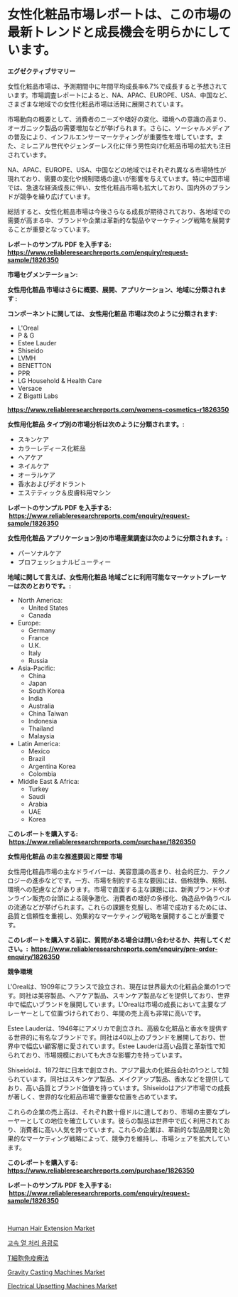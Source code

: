 <p><h1>女性化粧品市場レポートは、この市場の最新トレンドと成長機会を明らかにしています。</h1></p><p><strong>エグゼクティブサマリー</strong></p>
<p><p>女性化粧品市場は、予測期間中に年間平均成長率6.7%で成長すると予想されています。市場調査レポートによると、NA、APAC、EUROPE、USA、中国など、さまざまな地域での女性化粧品市場は活発に展開されています。</p><p>市場動向の概要として、消費者のニーズや嗜好の変化、環境への意識の高まり、オーガニック製品の需要増加などが挙げられます。さらに、ソーシャルメディアの普及により、インフルエンサーマーケティングが重要性を増しています。また、ミレニアル世代やジェンダーレス化に伴う男性向け化粧品市場の拡大も注目されています。</p><p>NA、APAC、EUROPE、USA、中国などの地域ではそれぞれ異なる市場特性が現れており、需要の変化や規制環境の違いが影響を与えています。特に中国市場では、急速な経済成長に伴い、女性化粧品市場も拡大しており、国内外のブランドが競争を繰り広げています。</p><p>総括すると、女性化粧品市場は今後さらなる成長が期待されており、各地域での需要が高まる中、ブランドや企業は革新的な製品やマーケティング戦略を展開することが重要となっています。</p></p>
<p><strong>レポートのサンプル PDF を入手する: <a href="https://www.reliableresearchreports.com/enquiry/request-sample/1826350">https://www.reliableresearchreports.com/enquiry/request-sample/1826350</a></strong></p>
<p><strong>市場セグメンテーション:</strong></p>
<p><strong> 女性用化粧品 市場はさらに概要、展開、アプリケーション、地域に分類されます :</strong></p>
<p><strong>コンポーネントに関しては、 女性用化粧品 市場は次のように分類されます: &nbsp;</strong></p>
<p><ul><li>L'Oreal</li><li>P & G</li><li>Estee Lauder</li><li>Shiseido</li><li>LVMH</li><li>BENETTON</li><li>PPR</li><li>LG Household & Health Care</li><li>Versace</li><li>Z Bigatti Labs</li></ul></p>
<p><strong><a href="https://www.reliableresearchreports.com/womens-cosmetics-r1826350">https://www.reliableresearchreports.com/womens-cosmetics-r1826350</a></strong></p>
<p><strong> 女性用化粧品 タイプ別の市場分析は次のように分類されます。:</strong></p>
<p><ul><li>スキンケア</li><li>カラーレディース化粧品</li><li>ヘアケア</li><li>ネイルケア</li><li>オーラルケア</li><li>香水およびデオドラント</li><li>エステティック＆皮膚科用マシン</li></ul></p>
<p><strong>レポートのサンプル PDF を入手する: &nbsp;<a href="https://www.reliableresearchreports.com/enquiry/request-sample/1826350">https://www.reliableresearchreports.com/enquiry/request-sample/1826350</a></strong></p>
<p><strong> 女性用化粧品 アプリケーション別の市場産業調査は次のように分類されます。:</strong></p>
<p><ul><li>パーソナルケア</li><li>プロフェッショナルビューティー</li></ul></p>
<p><strong>地域に関して言えば、女性用化粧品 地域ごとに利用可能なマーケットプレーヤーは次のとおりです。:</strong></p>
<p><ul>
    <li>
        North America:
        <ul>
            <li>United States</li>
            <li>Canada</li>
        </ul>
    </li>
    <li>
        Europe:
        <ul>
            <li>Germany</li>
            <li>France</li>
            <li>U.K.</li>
            <li>Italy</li>
            <li>Russia</li>
        </ul>
    </li>
    <li>
        Asia-Pacific:
        <ul>
            <li>China</li>
            <li>Japan</li>
            <li>South Korea</li>
            <li>India</li>
            <li>Australia</li>
            <li>China Taiwan</li>
            <li>Indonesia</li>
            <li>Thailand</li>
            <li>Malaysia</li>
        </ul>
    </li>
    <li>
        Latin America:
        <ul>
            <li>Mexico</li>
            <li>Brazil</li>
            <li>Argentina Korea</li>
            <li>Colombia</li>
        </ul>
    </li>
    <li>
        Middle East & Africa:
        <ul>
            <li>Turkey</li>
            <li>Saudi</li>
            <li>Arabia</li>
            <li>UAE</li>
            <li>Korea</li>
        </ul>
    </li>
    </ul></p>
<p><strong>このレポートを購入する: &nbsp;<a href="https://www.reliableresearchreports.com/purchase/1826350">https://www.reliableresearchreports.com/purchase/1826350</a></strong></p>
<p><strong>女性用化粧品 の主な推進要因と障壁 市場</strong></p>
<p><p>女性用化粧品市場の主なドライバーは、美容意識の高まり、社会的圧力、テクノロジーの進歩などです。一方、市場を制約する主な要因には、価格競争、規制、環境への配慮などがあります。市場で直面する主な課題には、新興ブランドやオンライン販売の台頭による競争激化、消費者の嗜好の多様化、偽造品や偽ラベルの流通などが挙げられます。これらの課題を克服し、市場で成功するためには、品質と信頼性を重視し、効果的なマーケティング戦略を展開することが重要です。</p></p>
<p><strong>このレポートを購入する前に、質問がある場合は問い合わせるか、共有してください。:&nbsp; <a href="https://www.reliableresearchreports.com/enquiry/pre-order-enquiry/1826350">https://www.reliableresearchreports.com/enquiry/pre-order-enquiry/1826350</a></strong></p>
<p><strong>競争環境</strong></p>
<p><p>L'Orealは、1909年にフランスで設立され、現在は世界最大の化粧品企業の1つです。同社は美容製品、ヘアケア製品、スキンケア製品などを提供しており、世界中で幅広いブランドを展開しています。L'Orealは市場の成長において主要なプレーヤーとして位置づけられており、年間の売上高も非常に高いです。</p><p>Estee Lauderは、1946年にアメリカで創立され、高級な化粧品と香水を提供する世界的に有名なブランドです。同社は40以上のブランドを展開しており、世界中で幅広い顧客層に愛されています。Estee Lauderは高い品質と革新性で知られており、市場規模においても大きな影響力を持っています。</p><p>Shiseidoは、1872年に日本で創立され、アジア最大の化粧品会社の1つとして知られています。同社はスキンケア製品、メイクアップ製品、香水などを提供しており、高い品質とブランド価値を持っています。Shiseidoはアジア市場での成長が著しく、世界的な化粧品市場で重要な位置を占めています。</p><p>これらの企業の売上高は、それぞれ数十億ドルに達しており、市場の主要なプレーヤーとしての地位を確立しています。彼らの製品は世界中で広く利用されており、消費者に高い人気を誇っています。これらの企業は、革新的な製品開発と効果的なマーケティング戦略によって、競争力を維持し、市場シェアを拡大しています。</p></p>
<p><strong>このレポートを購入する: &nbsp; <a href="https://www.reliableresearchreports.com/purchase/1826350">https://www.reliableresearchreports.com/purchase/1826350</a></strong></p>
<p><strong>レポートのサンプル PDF を入手する: &nbsp;<a href="https://www.reliableresearchreports.com/enquiry/request-sample/1826350">https://www.reliableresearchreports.com/enquiry/request-sample/1826350</a></strong><strong></strong></p>
<p>&nbsp;</p>
<p><p><a href="https://www.linkedin.com/pulse/human-hair-extension-market-report-reveals-latest-trends-ydbje?trackingId=uS34MBim5gO%2FzR1BqTVFLg%3D%3D">Human Hair Extension Market</a></p><p><a href="https://medium.com/@sandubujor71/%EB%B9%A0%EB%A5%B8-%EC%97%B4%EC%B2%98%EB%A6%AC%EB%A1%9C-%EC%B2%98%EB%A6%AC%ED%95%98%EB%8A%94-%EC%98%A4%EB%B8%90-%EC%8B%9C%EC%9E%A5-2031%EB%85%84%EA%B9%8C%EC%A7%80%EC%9D%98-%ED%8A%B8%EB%A0%8C%EB%93%9C-%EC%98%88%EC%B8%A1-%EB%B0%8F-%EA%B2%BD%EC%9F%81-%EB%B6%84%EC%84%9D-6e1884609859">고속 열 처리 용광로</a></p><p><a href="https://github.com/SarahFahey88/Market-Research-Report-List-1/blob/main/855813131969.md">T細胞免疫療法</a></p><p><a href="https://github.com/myacatherineblakecaczo9vcsw/Market-Research-Report-List-2/blob/main/gravity-casting-machines-market.md">Gravity Casting Machines Market</a></p><p><a href="https://github.com/okotobwrhuteie/Market-Research-Report-List-2/blob/main/electrical-upsetting-machines-market.md">Electrical Upsetting Machines Market</a></p></p>